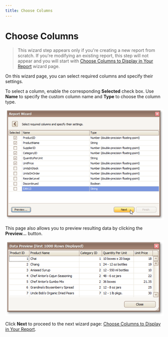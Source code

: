 ```yaml
---
title: Choose Columns
---
```

# Choose Columns
> This wizard step appears only if you're creating a new report from scratch. If you're modifying an existing report, this step will not appear and you will start with [Choose Columns to Display in Your Report](../choose-columns-to-display-in-your-report.md) wizard page.

On this wizard page, you can select required columns and specify their settings.

To select a column, enable the corresponding **Selected** check box. Use **Name** to specify the custom column name and **Type** to choose the column type.

![RD_ReportWizard_Excel_ChooseColumns](../../../../../../images/img122102.png)

This page also allows you to preview resulting data by clicking the **Preview...** button.

![RD_ReportWizard_Excel_DataPreview](../../../../../../images/img122103.png)

Click **Next** to proceed to the next wizard page: [Choose Columns to Display in Your Report](../choose-columns-to-display-in-your-report.md).